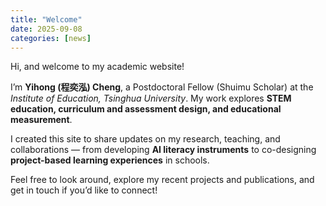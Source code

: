 ```yaml
---
title: "Welcome"
date: 2025-09-08
categories: [news]
---
```


Hi, and welcome to my academic website!  

I’m **Yihong (程奕泓) Cheng**, a Postdoctoral Fellow (Shuimu Scholar) at the *Institute of Education, Tsinghua University*. My work explores **STEM education, curriculum and assessment design, and educational measurement**.  

I created this site to share updates on my research, teaching, and collaborations — from developing **AI literacy instruments** to co-designing **project-based learning experiences** in schools.  

Feel free to look around, explore my recent projects and publications, and get in touch if you’d like to connect!
